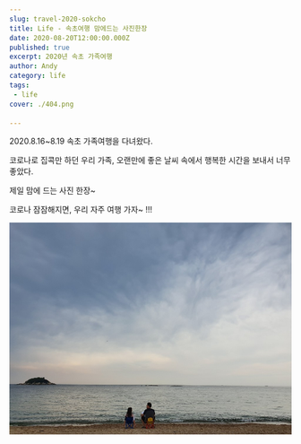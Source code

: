 ```yaml
---
slug: travel-2020-sokcho
title: Life - 속초여행 맘에드는 사진한장
date: 2020-08-20T12:00:00.000Z
published: true
excerpt: 2020년 속초 가족여행
author: Andy
category: life
tags: 
 - life
cover: ./404.png

---
```


2020.8.16~8.19 속초 가족여행을 다녀왔다.

코로나로 집콕만 하던 우리 가족, 오랜만에 좋은 날씨 속에서 행복한 시간을 보내서 너무 좋았다.

제일 맘에 드는 사진 한장~ 

코로나 잠잠해지면, 우리 자주 여행 가자~ !!!

![2020_sokcho_travel](./2020_sokcho_travel.jpg)





